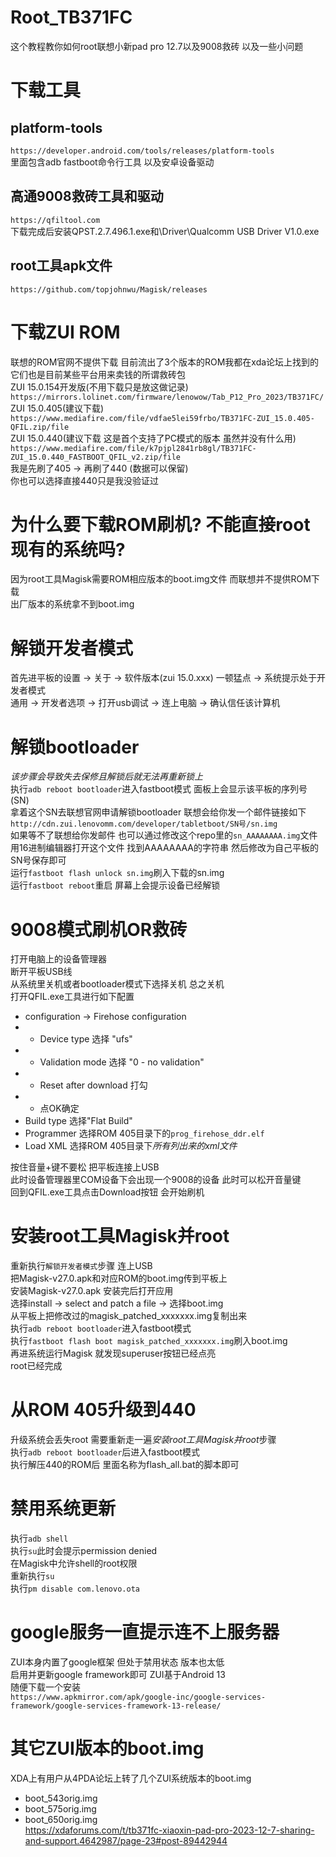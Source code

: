 # Root_TB371FC
这个教程教你如何root联想小新pad pro 12.7以及9008救砖 以及一些小问题

# 下载工具
## platform-tools
`https://developer.android.com/tools/releases/platform-tools`<br>
里面包含adb fastboot命令行工具 以及安卓设备驱动

## 高通9008救砖工具和驱动
`https://qfiltool.com`<br>
下载完成后安装QPST.2.7.496.1.exe和\Driver\Qualcomm USB Driver V1.0.exe

## root工具apk文件
`https://github.com/topjohnwu/Magisk/releases`

# 下载ZUI ROM
联想的ROM官网不提供下载 目前流出了3个版本的ROM我都在xda论坛上找到的<br>
它们也是目前某些平台用来卖钱的所谓救砖包<br>
ZUI 15.0.154开发版(不用下载只是放这做记录)<br>
`https://mirrors.lolinet.com/firmware/lenowow/Tab_P12_Pro_2023/TB371FC/`<br>
ZUI 15.0.405(建议下载)<br>
`https://www.mediafire.com/file/vdfae5lei59frbo/TB371FC-ZUI_15.0.405-QFIL.zip/file`<br>
ZUI 15.0.440(建议下载 这是首个支持了PC模式的版本 虽然并没有什么用)<br>
`https://www.mediafire.com/file/k7pjpl2841rb8gl/TB371FC-ZUI_15.0.440_FASTBOOT_QFIL_v2.zip/file`<br>
我是先刷了405 -> 再刷了440 (数据可以保留)<br>
你也可以选择直接440只是我没验证过

# 为什么要下载ROM刷机? 不能直接root现有的系统吗?
因为root工具Magisk需要ROM相应版本的boot.img文件 而联想并不提供ROM下载<br>
出厂版本的系统拿不到boot.img

# 解锁开发者模式
首先进平板的设置 -> 关于 -> 软件版本(zui 15.0.xxx) 一顿猛点 -> 系统提示处于开发者模式<br>
通用 -> 开发者选项 -> 打开usb调试 -> 连上电脑 -> 确认信任该计算机

# 解锁bootloader
*该步骤会导致失去保修且解锁后就无法再重新锁上*<br>
执行`adb reboot bootloader`进入fastboot模式 面板上会显示该平板的序列号(SN)<br>
拿着这个SN去联想官网申请解锁bootloader 联想会给你发一个邮件链接如下<br>
`http://cdn.zui.lenovomm.com/developer/tabletboot/SN号/sn.img`<br>
如果等不了联想给你发邮件 也可以通过修改这个repo里的`sn_AAAAAAAA.img`文件<br>
用16进制编辑器打开这个文件 找到AAAAAAAA的字符串 然后修改为自己平板的SN号保存即可<br>
运行`fastboot flash unlock sn.img`刷入下载的sn.img<br>
运行`fastboot reboot`重启 屏幕上会提示设备已经解锁

# 9008模式刷机OR救砖
打开电脑上的设备管理器<br>
断开平板USB线<br>
从系统里关机或者bootloader模式下选择关机 总之关机<br>
打开QFIL.exe工具进行如下配置<br>
- configuration -> Firehose configuration<br>
- - Device type 选择 "ufs"<br>
- - Validation mode 选择 "0 - no validation"<br>
- - Reset after download 打勾<br>
- - 点OK确定<br>
- Build type 选择"Flat Build"<br>
- Programmer 选择ROM 405目录下的`prog_firehose_ddr.elf`<br>
- Load XML 选择ROM 405目录下*所有列出来的xml文件*<br>

按住音量+键不要松 把平板连接上USB<br>
此时设备管理器里COM设备下会出现一个9008的设备 此时可以松开音量键<br>
回到QFIL.exe工具点击Download按钮 会开始刷机

# 安装root工具Magisk并root
重新执行`解锁开发者模式`步骤 连上USB<br>
把Magisk-v27.0.apk和对应ROM的boot.img传到平板上<br>
安装Magisk-v27.0.apk 安装完后打开应用<br>
选择install -> select and patch a file -> 选择boot.img<br>
从平板上把修改过的magisk_patched_xxxxxxx.img复制出来<br>
执行`adb reboot bootloader`进入fastboot模式<br>
执行`fastboot flash boot magisk_patched_xxxxxxx.img`刷入boot.img<br>
再进系统运行Magisk 就发现superuser按钮已经点亮<br>
root已经完成

# 从ROM 405升级到440
升级系统会丢失root 需要重新走一遍*安装root工具Magisk并root*步骤<br>
执行`adb reboot bootloader`后进入fastboot模式<br>
执行解压440的ROM后 里面名称为flash_all.bat的脚本即可

# 禁用系统更新
执行`adb shell`<br>
执行`su`此时会提示permission denied<br>
在Magisk中允许shell的root权限<br>
重新执行`su`<br>
执行`pm disable com.lenovo.ota`

# google服务一直提示连不上服务器
ZUI本身内置了google框架 但处于禁用状态 版本也太低<br>
启用并更新google framework即可 ZUI基于Android 13<br>
随便下载一个安装<br>
`https://www.apkmirror.com/apk/google-inc/google-services-framework/google-services-framework-13-release/`

# 其它ZUI版本的boot.img
XDA上有用户从4PDA论坛上转了几个ZUI系统版本的boot.img<br>
- boot_543orig.img<br>
- boot_575orig.img<br>
- boot_650orig.img<br>
https://xdaforums.com/t/tb371fc-xiaoxin-pad-pro-2023-12-7-sharing-and-support.4642987/page-23#post-89442944
